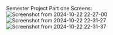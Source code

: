 Semester Project Part one Screens:
<br/>
![Screenshot from 2024-10-22 22-27-00](https://github.com/user-attachments/assets/43dad0ff-7cec-4da9-8c0f-0617c339c135)
![Screenshot from 2024-10-22 22-31-27](https://github.com/user-attachments/assets/b16c2763-3a0a-4f00-a842-fd80402c63a0)
![Screenshot from 2024-10-22 22-31-37](https://github.com/user-attachments/assets/e49c4538-3150-48cd-b965-fea83bde8eb9)
